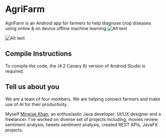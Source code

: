 
# AgriFarm
AgriFarm is an Android app for farmers to help diagnose crop diseases using online &amp; on device offline machine learning
![Alt text](https://github.com/mirwisek/AgriFarm/blob/master/intro.png?raw=true "Introduction")


![Alt text](https://github.com/mirwisek/AgriFarm/blob/master/img.png?raw=true "Ui")

## Compile Instructions

To compile the code, the (4.2 Canary 8) version of  Android Studio is required.

## Tell us about you

We are a team of four members. We are helping connect farmers and make use of AI for their productivity. 

Myself [Mirwise Khan](https://www.linkedin.com/in/mirwise/), an enthusiastic Java developer, UI/UX designer and a freelancer. I’ve worked on diverse set of projects including, movies review sentiment analysis, tweets sentiment analysis, created REST APIs, JavaFX projects.
